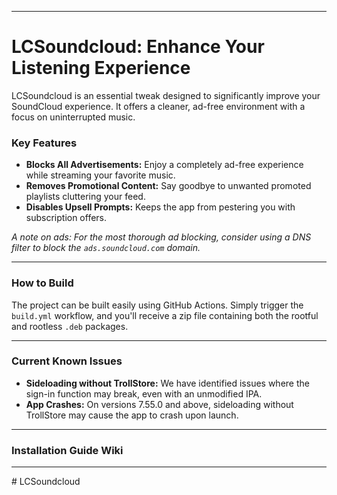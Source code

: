 -----

# LCSoundcloud: Enhance Your Listening Experience

LCSoundcloud is an essential tweak designed to significantly improve your SoundCloud experience. It offers a cleaner, ad-free environment with a focus on uninterrupted music.

### Key Features

  - **Blocks All Advertisements:** Enjoy a completely ad-free experience while streaming your favorite music.
  - **Removes Promotional Content:** Say goodbye to unwanted promoted playlists cluttering your feed.
  - **Disables Upsell Prompts:** Keeps the app from pestering you with subscription offers.

*A note on ads: For the most thorough ad blocking, consider using a DNS filter to block the `ads.soundcloud.com` domain.*

-----

### How to Build

The project can be built easily using GitHub Actions. Simply trigger the `build.yml` workflow, and you'll receive a zip file containing both the rootful and rootless `.deb` packages.

-----

### Current Known Issues

  - **Sideloading without TrollStore:** We have identified issues where the sign-in function may break, even with an unmodified IPA.
  - **App Crashes:** On versions 7.55.0 and above, sideloading without TrollStore may cause the app to crash upon launch.

-----

### Installation Guide Wiki

-----

#   L C S o u n d c l o u d  
 